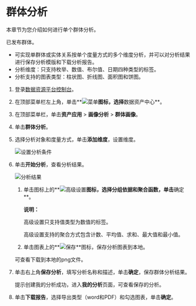 # 群体分析

本章节为您介绍如何进行单个群体分析。

已发布群体。

-   可实现单群体或实体关系按单个度量方式的多个维度分析，并可以对分析结果进行保存分析模版和下载分析报告。
-   分析维度：只支持枚举、数值、布尔值、日期四种类型的标签。
-   分析支持的图表类型：柱状图、折线图、面积图和饼图。

1.  登录[数据资源平台控制台](https://dataq.console.aliyun.com)。

2.  在顶部菜单栏左上角，单击**![菜单](https://static-aliyun-doc.oss-accelerate.aliyuncs.com/assets/img/zh-CN/6504337061/p188771.png)**图标，选择**数据资产中心**。

3.  在顶部菜单栏，单击**资产应用** \> **画像分析** \> **群体画像**。

4.  单击**群体分析**。

5.  选择分析对象和度量方式，单击**添加维度**，设置维度。

    ![设置分析条件](https://static-aliyun-doc.oss-accelerate.aliyuncs.com/assets/img/zh-CN/0913950161/p223891.png)

6.  单击**开始分析**，查看分析结果。

    ![分析结果](https://static-aliyun-doc.oss-accelerate.aliyuncs.com/assets/img/zh-CN/0913950161/p223885.png)

    1.  单击图标上的**![高级设置](https://static-aliyun-doc.oss-accelerate.aliyuncs.com/assets/img/zh-CN/9723117951/p104874.png)**图标，选择分组依据和聚合函数，单击**确定**。

        **说明：**

        高级设置只支持值类型为数值的标签。

        高级设置支持的聚合方式包含计数、平均值、求和、最大值和最小值。

    2.  单击图表上的**![保存](https://static-aliyun-doc.oss-accelerate.aliyuncs.com/assets/img/zh-CN/0823117951/p104878.png)**图标，保存分析图表到本地。

    可查看下载到本地的png文件。

7.  单击右上角**保存分析**，填写分析名称和描述，单击**确定**，保存群体分析结果。

    提示创建我的分析成功，进入**我的分析**页面，可查看保存的分析。

8.  单击**下载报告**，选择导出类型（word和PDF）和勾选图表，单击**确定**。


